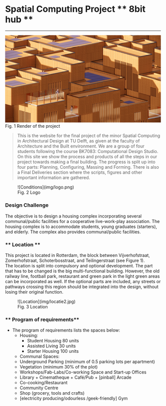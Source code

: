 # Spatial Computing Project ** 8bit hub **
___
  ![Img](img/Art3.png)
  Fig. 1 Render of the project

> This is the website for the final project of the minor Spatial Computing in Architectural Design at TU Delft, as given at the faculty of Architecture and the Built environment. We are a group of four students following the course BK7083: Computational Design Studio. On this site we show the process and products of all the steps in our project towards making a final building. The progress is split up into four parts: Planning, Configuring, Massing and Forming. There is also a Final Deliveries section where the scripts, figures and other important information are gathered.

<figure markdown>
  ![Conditions](img/logo.png)
  <figcaption>Fig. 2 Logo</figcaption>
</figure>

### **Design Challenge**
The objective is to design a housing complex incorporating several communal/public facilities for a cooperative live-work-play association. The  housing  complex  is  to  accommodate  students, young graduates (starters), and elderly. The complex also provides communal/public facilities. 

### ** Location **
This project is located in Rotterdam, the block between Vijverhofstraat, Zomerhofstraat, Schoterbosstraat, and Teilingerstraat (see Figure 1).  
The location is split into compulsory and optional development. The part that has to be changed is the big multi-functional building. However, the old railway line, football park, restaurant and green park in the light green areas can be incorporated as well. If the optional parts are included, any streets or pathways crossing this region should be integrated into the design, without losing their original function.

<figure markdown>
  ![Location](img/locatie2.jpg)
  <figcaption>Fig. 3 Location</figcaption>
</figure>

### ** Program of requirements**
* The program of requirements lists the spaces below:
    * Housing:
        * Student Housing 80 units 
        * Assisted Living 30 units 
        * Starter Housing 100 units 
    * Communal Spaces: 
    * Underground Parking (minimum of 0.5 parking lots per apartment) 
    * Vegetation (minimum 30% of the plot) 
    * Workshops/Fab-Labs/Co-working Space and Start-up Offices  
    * Library + Cinematheque + Café/Pub + [pinball] Arcade 
    * Co-cooking/Restaurant 
    * Community Centre 
    * Shop (grocery, tools and crafts) 
    * [electricity producing/odourless /geek-friendly] Gym